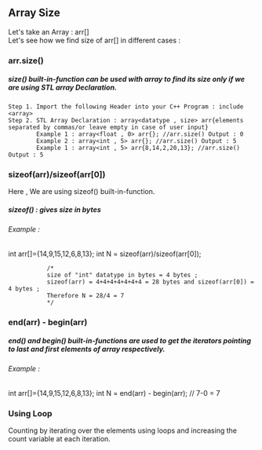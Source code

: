 ## Array Size

Let's take an Array : arr[]  
Let's see how we find size of arr[] in different cases :

  ### arr.size()
  
  ##### size() built-in-function can be used with array to find its size only if we are using STL array Declaration.

    Step 1. Import the following Header into your C++ Program : include <array> 
    Step 2. STL Array Declaration : array<datatype , size> arr{elements separated by commas/or leave empty in case of user input}
            Example 1 : array<float , 0> arr{}; //arr.size() Output : 0
            Example 2 : array<int , 5> arr{}; //arr.size() Output : 5
            Example 1 : array<int , 5> arr{8,14,2,20,13}; //arr.size() Output : 5

 ### sizeof(arr)/sizeof(arr[0])
   Here , We are using sizeof() built-in-function. 

   ##### sizeof() : gives size in bytes

   ###### Example : 
   
   int arr[]={14,9,15,12,6,8,13};
   int N = sizeof(arr)/sizeof(arr[0]); 
              
               /* 
               size of "int" datatype in bytes = 4 bytes ; 
               sizeof(arr) = 4+4+4+4+4+4+4 = 28 bytes and sizeof(arr[0]) = 4 bytes ; 
               Therefore N = 28/4 = 7 
               */


### end(arr) - begin(arr)

  ##### end() and begin() built-in-functions are used to get the iterators pointing to last and first elements of array respectively.

  ###### Example : 

  int arr[]={14,9,15,12,6,8,13};
  int N = end(arr) - begin(arr); // 7-0 = 7


### Using Loop

  Counting by iterating over the elements using loops and increasing the count variable at each iteration.
